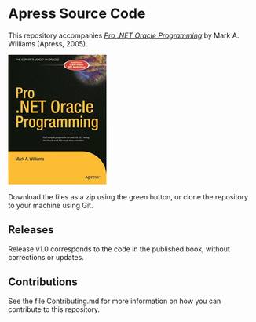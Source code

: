 # Apress Source Code

This repository accompanies [*Pro .NET Oracle Programming*](http://www.apress.com/9781590594254) by Mark A. Williams (Apress, 2005).

![Cover image](9781590594254.jpg)

Download the files as a zip using the green button, or clone the repository to your machine using Git.

## Releases

Release v1.0 corresponds to the code in the published book, without corrections or updates.

## Contributions

See the file Contributing.md for more information on how you can contribute to this repository.
